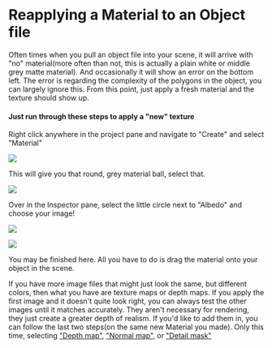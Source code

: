 # Reapplying a Material to an Object file

Often times when you pull an object file into your scene, it will arrive with "no" material(more often than not, this is actually a plain white or middle grey matte material). And occasionally it will show an error on the bottom left. The error is regarding the complexity of the polygons in the object, you can largely ignore this. From this point, just apply a fresh material and the texture should show up.

#### Just run through these steps to apply a "new" texture

Right click anywhere in the project pane and navigate to "Create" and select "Material"

![](https://files.slack.com/files-pri/T0HTW3H0V-F011YULAXTR/screen_shot_2020-04-23_at_9.51.25_am.png?pub_secret=667dba599e)

This will give you that round, grey material ball, select that.

![](https://files.slack.com/files-pri/T0HTW3H0V-F0130Q3P07J/step5.png?pub_secret=fed7c109ea)

Over in the Inspector pane, select the little circle next to "Albedo" and choose your image!

![](https://files.slack.com/files-pri/T0HTW3H0V-F0130Q40XK2/step6.png?pub_secret=578897f933)

![](https://files.slack.com/files-pri/T0HTW3H0V-F012PHSQK09/step7.png?pub_secret=a89b1728c8)

You may be finished here. All you have to do is drag the material onto your object in the scene.

If you have more image files that might just look the same, but different colors, then what you have are texture maps or depth maps. If you apply the first image and it doesn't quite look right, you can always test the other images until it matches accurately. They aren't necessary for rendering, they just create a greater depth of realism. If you'd like to add them in, you can follow the last two steps(on the same new Material you made). Only this time, selecting ["Depth map",](https://docs.unity3d.com/Manual/StandardShaderMaterialParameterHeightMap.html) ["Normal map",](https://docs.unity3d.com/Manual/StandardShaderMaterialParameterNormalMap.html) or ["Detail mask"](https://docs.unity3d.com/Manual/StandardShaderMaterialParameterDetail.html)
